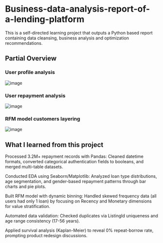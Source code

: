 # Business-data-analysis-report-of-a-lending-platform
This is a self-directed learning project that outputs a Python based report containing data cleansing, business analysis and optimization recommendations.
## Partial Overview
### User profile analysis
![image](https://github.com/user-attachments/assets/999c7cb8-b4be-4b7a-b52e-8f63792a82b2)
### User repayment analysis
![image](https://github.com/user-attachments/assets/52d4f8c1-fe0d-4876-bef4-e53341a85461)
### RFM model customers layering
![image](https://github.com/user-attachments/assets/9c1c8de2-6850-4b4a-be0e-57eae3030f4e)
## What I learned from this project
Processed 3.2M+ repayment records with Pandas: Cleaned datetime formats, converted categorical authentication fields to booleans, and merged multi-table datasets.  

Conducted EDA using Seaborn/Matplotlib: Analyzed loan type distributions, age segmentation, and gender-based repayment patterns through bar charts and pie plots.   

Built RFM model with dynamic binning: Handled skewed frequency data (all users had only 1 loan) by focusing on Recency and Monetary dimensions for value stratification.  

Automated data validation: Checked duplicates via ListingId uniqueness and age range consistency (17-56 years).  

Applied survival analysis (Kaplan-Meier) to reveal 0% repeat-borrow rate, prompting product redesign discussions.  
